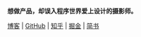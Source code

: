 **想做产品，却误入程序世界爱上设计的摄影师。**

[博客](http://databasedev.github.io/) | [GitHub](https://github.com/JimmyLv) | [知乎](https://www.zhihu.com/people/JimmyLv) | [掘金](http://gold.xitu.io/user/5628752900b07a1836200154) | [简书]()